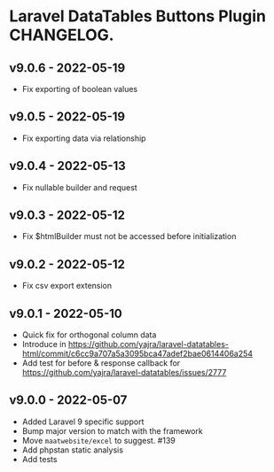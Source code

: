 # Laravel DataTables Buttons Plugin CHANGELOG.

## v9.0.6 - 2022-05-19

- Fix exporting of boolean values

## v9.0.5 - 2022-05-19

- Fix exporting data via relationship

## v9.0.4 - 2022-05-13

- Fix nullable builder and request

## v9.0.3 - 2022-05-12

- Fix $htmlBuilder must not be accessed before initialization

## v9.0.2 - 2022-05-12

- Fix csv export extension

## v9.0.1 - 2022-05-10

- Quick fix for orthogonal column data
- Introduce in https://github.com/yajra/laravel-datatables-html/commit/c6cc9a707a5a3095bca47adef2bae0614406a254
- Add test for before & response callback for https://github.com/yajra/laravel-datatables/issues/2777

## v9.0.0 - 2022-05-07

- Added Laravel 9 specific support
- Bump major version to match with the framework
- Move `maatwebsite/excel` to suggest. #139
- Add phpstan static analysis
- Add tests
